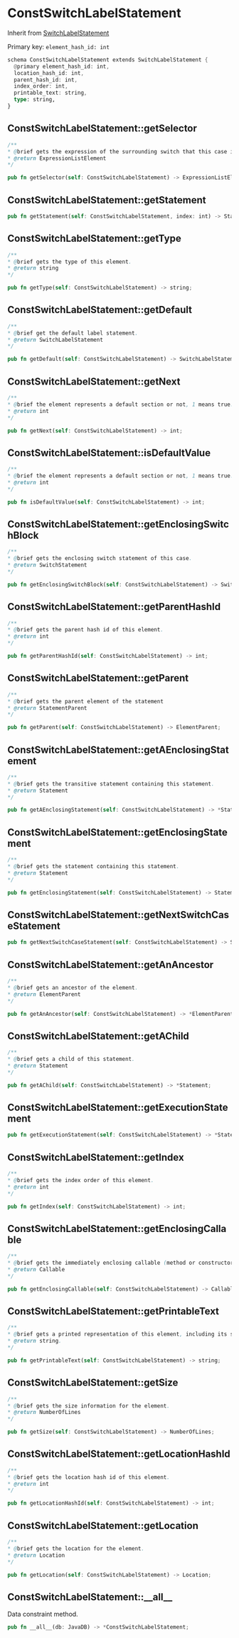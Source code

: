 # ConstSwitchLabelStatement

Inherit from [SwitchLabelStatement](./SwitchLabelStatement.md)

Primary key: `element_hash_id: int`

```rust
schema ConstSwitchLabelStatement extends SwitchLabelStatement {
  @primary element_hash_id: int,
  location_hash_id: int,
  parent_hash_id: int,
  index_order: int,
  printable_text: string,
  type: string,
}
```
## ConstSwitchLabelStatement::getSelector

```java
/**
* @brief gets the expression of the surrounding switch that this case is compared against.
* @return ExpressionListElement 
*/
```
```rust
pub fn getSelector(self: ConstSwitchLabelStatement) -> ExpressionListElement;
```
## ConstSwitchLabelStatement::getStatement

```rust
pub fn getStatement(self: ConstSwitchLabelStatement, index: int) -> Statement;
```
## ConstSwitchLabelStatement::getType

```java
/**
* @brief gets the type of this element.
* @return string
*/
```
```rust
pub fn getType(self: ConstSwitchLabelStatement) -> string;
```
## ConstSwitchLabelStatement::getDefault

```java
/**
* @brief get the default label statement.
* @return SwitchLabelStatement
*/
```
```rust
pub fn getDefault(self: ConstSwitchLabelStatement) -> SwitchLabelStatement;
```
## ConstSwitchLabelStatement::getNext

```java
/**
* @brief the element represents a default section or not, 1 means true.
* @return int 
*/
```
```rust
pub fn getNext(self: ConstSwitchLabelStatement) -> int;
```
## ConstSwitchLabelStatement::isDefaultValue

```java
/**
* @brief the element represents a default section or not, 1 means true.
* @return int 
*/
```
```rust
pub fn isDefaultValue(self: ConstSwitchLabelStatement) -> int;
```
## ConstSwitchLabelStatement::getEnclosingSwitchBlock

```java
/**
* @brief gets the enclosing switch statement of this case.
* @return SwitchStatement 
*/
```
```rust
pub fn getEnclosingSwitchBlock(self: ConstSwitchLabelStatement) -> SwitchStatement;
```
## ConstSwitchLabelStatement::getParentHashId

```java
/**
* @brief gets the parent hash id of this element.
* @return int
*/
```
```rust
pub fn getParentHashId(self: ConstSwitchLabelStatement) -> int;
```
## ConstSwitchLabelStatement::getParent

```java
/**
* @brief gets the parent element of the statement
* @return StatementParent 
*/
```
```rust
pub fn getParent(self: ConstSwitchLabelStatement) -> ElementParent;
```
## ConstSwitchLabelStatement::getAEnclosingStatement

```java
/**
* @brief gets the transitive statement containing this statement.
* @return Statement 
*/
```
```rust
pub fn getAEnclosingStatement(self: ConstSwitchLabelStatement) -> *Statement;
```
## ConstSwitchLabelStatement::getEnclosingStatement

```java
/**
* @brief gets the statement containing this statement.
* @return Statement 
*/
```
```rust
pub fn getEnclosingStatement(self: ConstSwitchLabelStatement) -> Statement;
```
## ConstSwitchLabelStatement::getNextSwitchCaseStatement

```rust
pub fn getNextSwitchCaseStatement(self: ConstSwitchLabelStatement) -> SwitchLabelStatement;
```
## ConstSwitchLabelStatement::getAnAncestor

```java
/**
* @brief gets an ancestor of the element.
* @return ElementParent 
*/
```
```rust
pub fn getAnAncestor(self: ConstSwitchLabelStatement) -> *ElementParent;
```
## ConstSwitchLabelStatement::getAChild

```java
/**
* @brief gets a child of this statement.
* @return Statement 
*/
```
```rust
pub fn getAChild(self: ConstSwitchLabelStatement) -> *Statement;
```
## ConstSwitchLabelStatement::getExecutionStatement

```rust
pub fn getExecutionStatement(self: ConstSwitchLabelStatement) -> *Statement;
```
## ConstSwitchLabelStatement::getIndex

```java
/**
* @brief gets the index order of this element.
* @return int
*/
```
```rust
pub fn getIndex(self: ConstSwitchLabelStatement) -> int;
```
## ConstSwitchLabelStatement::getEnclosingCallable

```java
/**
* @brief gets the immediately enclosing callable (method or constructor) whose body contains this statement.
* @return Callable 
*/
```
```rust
pub fn getEnclosingCallable(self: ConstSwitchLabelStatement) -> Callable;
```
## ConstSwitchLabelStatement::getPrintableText

```java
/**
* @brief gets a printed representation of this element, including its structure where applicable.
* @return string.
*/
```
```rust
pub fn getPrintableText(self: ConstSwitchLabelStatement) -> string;
```
## ConstSwitchLabelStatement::getSize

```java
/**
* @brief gets the size information for the element.
* @return NumberOfLines
*/
```
```rust
pub fn getSize(self: ConstSwitchLabelStatement) -> NumberOfLines;
```
## ConstSwitchLabelStatement::getLocationHashId

```java
/**
* @brief gets the location hash id of this element.
* @return int
*/
```
```rust
pub fn getLocationHashId(self: ConstSwitchLabelStatement) -> int;
```
## ConstSwitchLabelStatement::getLocation

```java
/**
* @brief gets the location for the element.
* @return Location
*/
```
```rust
pub fn getLocation(self: ConstSwitchLabelStatement) -> Location;
```
## ConstSwitchLabelStatement::\_\_all\_\_

Data constraint method.

```rust
pub fn __all__(db: JavaDB) -> *ConstSwitchLabelStatement;
```
